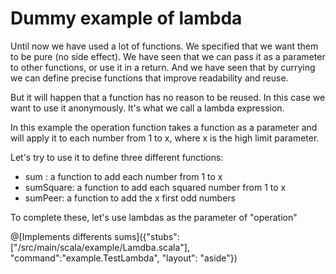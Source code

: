 # Dummy example of lambda

Until now we have used a lot of functions.
We specified that we want them to be pure (no side effect).
We have seen that we can pass it as a parameter to other functions, or use it in a return.
And we have seen that by currying we can define precise functions that improve readability and reuse.

But it will happen that a function has no reason to be reused.
In this case we want to use it anonymously. It's what we call a lambda expression.

In this example the operation function takes a function as a parameter and will apply it to each number from 1 to x, where x is the high limit parameter.

Let's try to use it to define three different functions: 
* sum : a function to add each number from 1 to x
* sumSquare: a function to add each squared number from 1 to x
* sumPeer: a function to add the x first odd numbers

To complete these, let's use lambdas as the parameter of "operation"

@[Implements differents sums]({"stubs":["/src/main/scala/example/Lamdba.scala"], "command":"example.TestLambda", "layout": "aside"})
